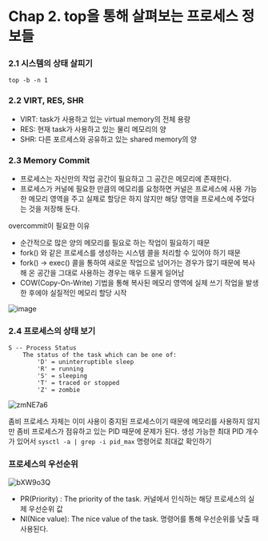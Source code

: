 # Chap 2. top을 통해 살펴보는 프로세스 정보들

### 2.1 시스템의 상태 살피기

```Shell
top -b -n 1
```

### 2.2 VIRT, RES, SHR

- VIRT: task가 사용하고 있는 virtual memory의 전체 용량
- RES: 현재 task가 사용하고 있는 물리 메모리의 양
- SHR: 다른 포르세스와 공유하고 있는 shared memory의 양

### 2.3 Memory Commit

- 프로세스는 자신만의 작업 공간이 필요하고 그 공간은 메모리에 존재한다.
- 프로세스가 커널에 필요한 만큼의 메모리를 요청하면 커널은 프로세스에 사용 가능한 메모리 영역을 주고 실제로 할당은 하지 않지만 해당 영역을 프로세스에 주었다는 것을 저장해 둔다.

overcommit이 필요한 이유
- 순간적으로 많은 양의 메모리를 필요로 하는 작업이 필요하기 때문
- fork() 와 같은 프로세스를 생성하는 시스템 콜을 처리할 수 있어야 하기 때문
- fork() -> exec() 콜을 통하여 새로운 작업으로 넘어가는 경우가 많기 때문에 복사해 온 공간을 그대로 사용하는 경우는 매우 드물게 일어남
- COW(Copy-On-Write) 기법을 통해 복사된 메모리 영역에 실제 쓰기 작업을 발생한 후에야 실질적인 메모리 할당 시작

![image](https://github.com/user-attachments/assets/83633c00-2ad3-4ea9-98b8-c8bf937b6e0f)

### 2.4 프로세스의 상태 보기

```Shell
S -- Process Status
    The status of the task which can be one of:
        'D' = uninterruptible sleep
        'R' = running
        'S' = sleeping
        'T' = traced or stopped
        'Z' = zombie
```

![zmNE7a6](https://github.com/user-attachments/assets/b113e10a-1632-49e6-b358-b208756aa606)

좀비 프로세스 자체는 이미 사용이 중지된 프로세스이기 때문에 메모리를 사용하지 않지만 좀비 프로세스가 점유하고 있는 PID 때문에 문제가 된다. 생성 가능한 최대 PID 개수가 있어서 ```sysctl -a | grep -i pid_max``` 명령어로 최대값 확인하기

### 프로세스의 우선순위

![bXW9o3Q](https://github.com/user-attachments/assets/e71e6733-f00b-4d7c-9b94-f771b1c13481)

- PR(Priority) : The priority of the task. 커널에서 인식하는 해당 프로세스의 실제 우선순위 값
- NI(Nice value): The nice value of the task. 명령어를 통해 우선순위를 낮출 때 사용된다.